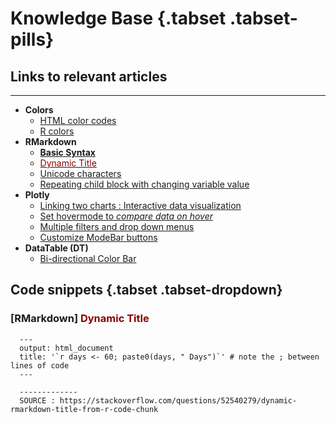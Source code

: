 **Knowledge Base** {.tabset .tabset-pills}
================

## Links to relevant articles

-----

* **Colors**
  + [HTML color codes](https://htmlcolorcodes.com/)
  + [R colors](http://www.stat.columbia.edu/~tzheng/files/Rcolor.pdf)
* **RMarkdown**
  + [**Basic Syntax**](https://www.markdownguide.org/basic-syntax/)
  + [<span style="color:DarkRed">Dynamic Title</span>](https://stackoverflow.com/questions/52540279/dynamic-rmarkdown-title-from-r-code-chunk)
  + [Unicode characters](https://jrgraphix.net/r/Unicode)
  + [Repeating child block with changing variable value](https://gist.github.com/rmoff/a043676a2f084b81a434)
* **Plotly**
  + [Linking two charts : Interactive data visualization](https://s3.amazonaws.com/assets.datacamp.com/production/course_7193/slides/chapter3.pdf)
  + [Set hovermode to *compare data on hover*](https://stackoverflow.com/questions/46730394/r-set-plotly-hovermode-to-compare-data-on-hover)
  + [Multiple filters and drop down menus](https://stackoverflow.com/questions/51718742/multiple-filters-and-drop-down-menus-for-plotly-in-r)
  + [Customize ModeBar buttons](https://stackoverflow.com/questions/37437808/how-to-custom-or-display-modebar-in-plotly)
* **DataTable (DT)**
  + [Bi-directional Color Bar](https://stackoverflow.com/questions/33521828/stylecolorbar-center-and-shift-left-right-dependent-on-sign)


## Code snippets  {.tabset .tabset-dropdown}

### [RMarkdown] <span style="color:DarkRed">Dynamic Title</span>

      ---
      output: html_document
      title: '`r days <- 60; paste0(days, " Days")`' # note the ; between lines of code
      ---
      
      -------------
      SOURCE : https://stackoverflow.com/questions/52540279/dynamic-rmarkdown-title-from-r-code-chunk


### [Plotly] Customize ModeBar buttons

      ggplotly() %>% config(displaylogo=FALSE,  
          modeBarButtonsToRemove=list(  
          "sendDataToCloud",  
          "toImage",  
          "autoScale2d",  
          "resetScale2d",  
          "hoverClosestCartesian",  
          "hoverCompareCartesian",
          "zoom2d",
          "pan2d",
          "select2d",
          "lasso2d",
          "zoomIn2d",
          "zoomOut2d"))  
      modeBarButtonsToAdd=list()
 

### [Crosstalk] Checkbox filters

      bscols(widths=c(...,NA),
       list(filter_checkbox(id="...",label="...",
                            sharedData=...,group=~...,inline=FALSE)),
       ggplotly(...))


### [Multi-Dimensional Scaling]

      # Classical MDS
      # N rows (objects) x p columns (variables)
      # each row identified by a unique row name

      d <- dist(mydata) # euclidean distances between the rows
      fit <- cmdscale(d,eig=TRUE, k=2) # k is the number of dim
      fit # view results

      # plot solution
      x <- fit$points[,1]
      y <- fit$points[,2]
      plot(x, y, xlab="Coordinate 1", ylab="Coordinate 2",
        main="Metric MDS", type="n")
      text(x, y, labels = row.names(mydata), cex=.7)
      
      -------------
      SOURCE : https://www.statmethods.net/advstats/mds.html


### [DataTable (DT)] Bi-directional Color Bar

      make a custom styleColorBar function that uses the CSS gradients (same as the original styleColorBar) to make the kind of bars you want.
      ! ! ! adding new lines breaks the CSS):
      color_from_middle <- function (data,color1,color2) {
      max_val=max(abs(data))
      JS(sprintf("isNaN(parseFloat(value)) || value < 0 ? 'linear-gradient(90deg, transparent, transparent ' + (50 + value/%s * 50) + '%%, %s ' + (50 + value/%s * 50) + '%%,%s  50%%,transparent 50%%)': 'linear-gradient(90deg, transparent, transparent 50%%, %s 50%%, %s ' + (50 + value/%s * 50) + '%%, transparent ' + (50 + value/%s * 50) + '%%)'",
      max_val,color1,max_val,color1,color2,color2,max_val,max_val))
      }
      
      Using some test data:
      data <- data.frame(a=c(rep("a",9)),value=c(-4,-3,-2,-1,0,1,2,3,4))
      datatable(data) %>%
      formatStyle('value',background=color_from_middle(data$value,'red','blue'))
      
      -------------
      SOURCE : https://stackoverflow.com/questions/33521828/stylecolorbar-center-and-shift-left-right-dependent-on-sign
